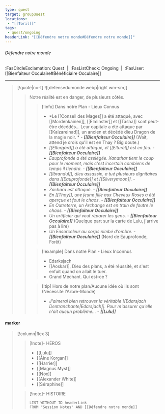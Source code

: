 ```yaml
---
type: quest
target: groupQuest
locations:
 - "[[Toril]]"
tags:
 - quest/ongoing
headerLink: "[[Défendre notre monde#Défendre notre monde]]"
---
```

###### Défendre notre monde
<span class="sub2">:FasCircleExclamation: Quest&nbsp;&nbsp;|&nbsp;&nbsp;:FasListCheck: Ongoing&nbsp;&nbsp;|&nbsp;&nbsp;:FasUser: [[Bienfaiteur Occulaire#Bénéficiaire Occulaire]]</span>
___

> [!quote|no-t]
>![[defensedumonde.webp|right wm-sm]] 
>>Notre réalité est en danger, de plusieurs côtés. 
>>> [!info] Dans notre Plan - Lieux Connus
>>> - *Le [[Conseil des Mages]] a été attaqué, avec [[Mordenkainen]], [[Elminster]] et [[Tasha]] sont peut-être décédés... Leur capitale a été attaque par [[Kalzareinad]], un ancien et décédé dieu Dragon de la magie noir. * - ***[[Bienfaiteur Occulaire]]*** (Wait, attend je crois qu'il est en Thay ? Big doute.)
>>> - *[[Elturgard]] a été attaque, et [[Elturel]] est en feu.* - ***[[Bienfaiteur Occulaire]]***
>>> - *Eauprofonde a été assiégée. Xanathar tient le coup pour le moment, mais c'est incertain combiens de temps il tiendra.* - ***[[Bienfaiteur Occulaire]]***
>>> - *[[Ibrandul]], dieu assassin, a tué plusieurs dignitaires dans [[Eauprofonde]] et [[Silverymoon]].* - ***[[Bienfaiteur Occulaire]]***
>>> - *Zachara est attaqué.* - ***[[Bienfaiteur Occulaire]]***
>>> - *En [[Thay]], une jeune fille aux Cheveux Roses a été aperçue et fout le chaos.* - ***[[Bienfaiteur Occulaire]]***
>>> - *En Outreterre, un Archange est en train de foutre le chaos.*  - ***[[Bienfaiteur Occulaire]]***
>>> - *Un artificier qui veut réparer les gens.*  - ***[[Bienfaiteur Occulaire]]*** (Quelque part sur la carte de Lulu, j'arrive pas à lire)
>>> - *Un Ensorceleur au corps nimbé d'ombre.*  - ***[[Bienfaiteur Occulaire]]*** (Nord de Eauprofonde, Forêt)
>>
>>> [!example] Dans notre Plan - Lieux Inconnus
>>> - Edarksjach
>>> - [[Aoskar]], Dieu des plans, a été réussité, et s'est enfuit quand on allait le tuer. 
>>> - Grand Méchant. Qui est-ce ?
>>
>>> [!tip] Hors de notre plan/Aucune idée où ils sont (Nécessite l'Arbre-Monde)
>>> - *J'aimerai bien retrouver la véritable [[Edarsjach Dentranchante|Edarsjach]]. Pour m'assurer qu'elle n'ait aucun problème...* - ***[[Lulu]]***


#### marker
> [!column|flex 3]
> > [!note]- HÉROS
> >- [[Lulu]]
> >- [[Àine Korgan]]
>> - [[Harrier]]
>> - [[Magnus Myst]]
>> - [[Nox]]
>> - [[Alexander White]]
>> - [[Séraphine]]
> 
>>[!note]- HISTOIRE
>>```dataview
>>LIST WITHOUT ID headerLink
>>FROM "Session Notes" AND [[Défendre notre monde]]


